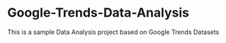 # Google-Trends-Data-Analysis
This is a sample Data Analysis project based on Google Trends Datasets 

